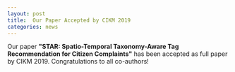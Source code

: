 ```yaml
---
layout: post
title:  Our Paper Accepted by CIKM 2019
categories: news
---
```


Our paper **"STAR: Spatio-Temporal Taxonomy-Aware Tag Recommendation for Citizen Complaints"** has been accepted as full paper by CIKM 2019. Congratulations to all co-authors!
